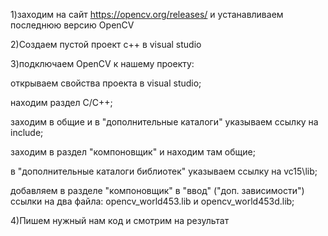 1)заходим на сайт https://opencv.org/releases/ и устанавливаем последнюю версию OpenCV

2)Создаем пустой проект с++ в visual studio

3)подключаем OpenCV к нашему проекту:

  открываем свойства проекта в visual studio;

  находим раздел С/С++;

  заходим в общие и в "дополнительные каталоги" указываем ссылку на include;

  заходим в раздел "компоновщик" и находим там общие;

  в "дополнительные каталоги библиотек" указываем ссылку на vc15\lib;

  добавляем в разделе "компоновщик" в "ввод" ("доп. зависимости") ссылки на два файла: opencv_world453.lib и opencv_world453d.lib;

4)Пишем нужный нам код и смотрим на результат

  
  
